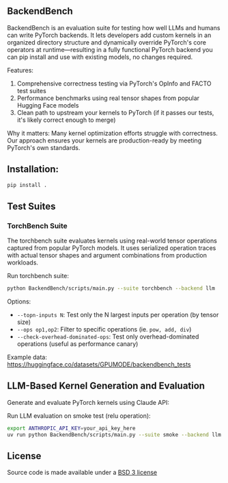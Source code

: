 ## BackendBench

BackendBench is an evaluation suite for testing how well LLMs and humans can write PyTorch backends. It lets developers add custom kernels in an organized directory structure and dynamically override PyTorch's core operators at runtime—resulting in a fully functional PyTorch backend you can pip install and use with existing models, no changes required.

Features:
1. Comprehensive correctness testing via PyTorch's OpInfo and FACTO test suites
2. Performance benchmarks using real tensor shapes from popular Hugging Face models
3. Clean path to upstream your kernels to PyTorch (if it passes our tests, it's likely correct enough to merge)

Why it matters: Many kernel optimization efforts struggle with correctness. Our approach ensures your kernels are production-ready by meeting PyTorch's own standards.

## Installation:

```bash
pip install .
```

## Test Suites

### TorchBench Suite
The torchbench suite evaluates kernels using real-world tensor operations captured from popular PyTorch models. It uses serialized operation traces with actual tensor shapes and argument combinations from production workloads.

Run torchbench suite:
```bash
python BackendBench/scripts/main.py --suite torchbench --backend llm
```

Options:
- `--topn-inputs N`: Test only the N largest inputs per operation (by tensor size)
- `--ops op1,op2`: Filter to specific operations (ie. `pow, add, div`)
- `--check-overhead-dominated-ops`: Test only overhead-dominated operations (useful as performance canary)

Example data: https://huggingface.co/datasets/GPUMODE/backendbench_tests

## LLM-Based Kernel Generation and Evaluation

Generate and evaluate PyTorch kernels using Claude API:

Run LLM evaluation on smoke test (relu operation):
```bash
export ANTHROPIC_API_KEY=your_api_key_here
uv run python BackendBench/scripts/main.py --suite smoke --backend llm
```

## License

Source code is made available under a [BSD 3 license](LICENSE.md)
